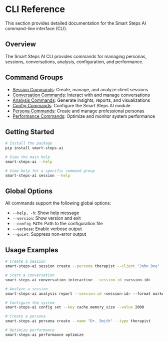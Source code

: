 # CLI Reference

This section provides detailed documentation for the Smart Steps AI command-line interface (CLI).

## Overview

The Smart Steps AI CLI provides commands for managing personas, sessions, conversations, analysis, configuration, and performance.

## Command Groups

- [Session Commands](session.md): Create, manage, and analyze client sessions
- [Conversation Commands](conversation.md): Interact with and manage conversations
- [Analysis Commands](analysis.md): Generate insights, reports, and visualizations
- [Config Commands](config.md): Configure the Smart Steps AI module
- [Persona Commands](persona.md): Create and manage professional personas
- [Performance Commands](performance.md): Optimize and monitor system performance

## Getting Started

```bash
# Install the package
pip install smart-steps-ai

# View the main help
smart-steps-ai --help

# View help for a specific command group
smart-steps-ai session --help
```

## Global Options

All commands support the following global options:

- `--help, -h`: Show help message
- `--version`: Show version and exit
- `--config PATH`: Path to the configuration file
- `--verbose`: Enable verbose output
- `--quiet`: Suppress non-error output

## Usage Examples

```bash
# Create a session
smart-steps-ai session create --persona therapist --client "John Doe"

# Start a conversation
smart-steps-ai conversation interactive --session-id <session-id>

# Analyze a session
smart-steps-ai analysis report --session-id <session-id> --format markdown

# Configure the system
smart-steps-ai config set --key cache.memory_size --value 2000

# Create a persona
smart-steps-ai persona create --name "Dr. Smith" --type therapist

# Optimize performance
smart-steps-ai performance optimize
```

